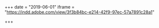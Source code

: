 +++
date = "2019-06-01"
iframe = "https://indd.adobe.com/view/3f3b84bc-e214-42f9-97ec-57a7891c28a1"

+++

